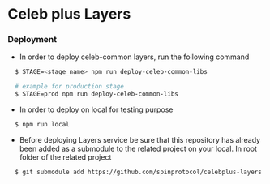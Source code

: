 # Celeb plus Layers

### Deployment

* In order to deploy celeb-common layers, run the following command
```bash
  $ STAGE=<stage_name> npm run deploy-celeb-common-libs

  # example for production stage
  $ STAGE=prod npm run deploy-celeb-common-libs
```
* In order to deploy on local for testing purpose
```bash
  $ npm run local
```

* Before deploying Layers service be sure that this repository has already been added as a submodule to the related project on your local.
In root folder of the related project
```bash
  $ git submodule add https://github.com/spinprotocol/celebplus-layers.git
```